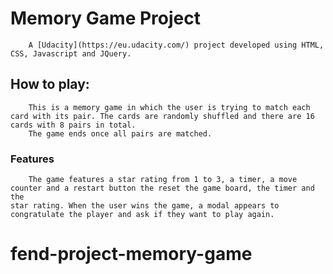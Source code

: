 # Memory Game Project

```
    A [Udacity](https://eu.udacity.com/) project developed using HTML, CSS, Javascript and JQuery.
```

## How to play:

```
    This is a memory game in which the user is trying to match each card with its pair. The cards are randomly shuffled and there are 16
cards with 8 pairs in total.
    The game ends once all pairs are matched.
```
### Features

```
    The game features a star rating from 1 to 3, a timer, a move counter and a restart button the reset the game board, the timer and the
star rating. When the user wins the game, a modal appears to congratulate the player and ask if they want to play again.

```
# fend-project-memory-game
